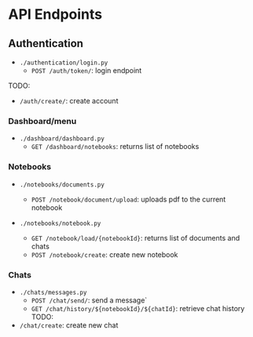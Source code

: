 # API Endpoints

## Authentication
- `./authentication/login.py`
    - `POST /auth/token/`: login endpoint

TODO:
- `/auth/create/`: create account

### Dashboard/menu
- `./dashboard/dashboard.py`
    - `GET /dashboard/notebooks`: returns list of notebooks

### Notebooks
- `./notebooks/documents.py`
    - `POST /notebook/document/upload`: uploads pdf to the current notebook

- `./notebooks/notebook.py`
    - `GET /notebook/load/{notebookId}`: returns list of documents and chats
    - `POST /notebook/create`: create new notebook

### Chats
- `./chats/messages.py`
    - `POST /chat/send/`: send a message`
    - `GET /chat/history/${notebookId}/${chatId}`: retrieve chat history
TODO:
- `/chat/create`: create new chat

